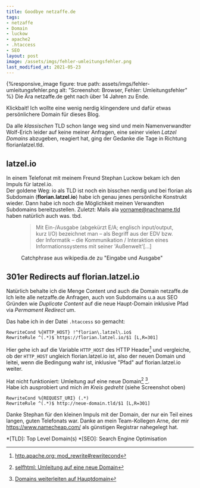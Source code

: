 ```yaml
---
title: Goodbye netzaffe.de
tags:
- netzaffe
- Domain
- luckow
- apache2
- .htaccess
- SEO
layout: post
image: /assets/imgs/fehler-umleitungsfehler.png
last_modified_at: 2021-05-23
---
```

{%responsive_image 
figure: true path: assets/imgs/fehler-umleitungsfehler.png 
alt: "Screenshot: Browser, Fehler: Umleitungsfehler"
%}
Die Ära netzaffe.de geht nach über 14 Jahren zu Ende.
<!--break-->
Klickbait! Ich wollte eine wenig nerdig klingendere 
und dafür etwas persönlichere Domain für dieses Blog.
 
Da alle *klassischen* TLD schon lange weg sind und mein Namenverwandter Wolf-Erich
leider auf keine meiner Anfragen, eine seiner vielen *Latzel Domains* abzugeben, 
reagiert hat, ging der Gedanke die Tage in Richtung florianlatzel.tld. 

## latzel.io

In einem Telefonat mit meinem Freund Stephan Luckow bekam ich den 
Impuls für latzel.io.   
Der goldene Weg: io als TLD ist noch ein bisschen nerdig
und bei florian als Subdomain (**florian.latzel.io**) 
habe ich genau jenes persönliche Konstrukt wieder.
Dann habe ich noch die Möglichkeit meinen Verwandten Subdomains bereitzustellen. 
Zuletzt: Mails ala vorname@nachname.tld haben natürlich auch was. tbd.

<figure>
<blockquote>
Mit Ein-/Ausgabe (abgekürzt E/A; englisch input/output, 
kurz I/O) bezeichnet man – als Begriff aus der EDV bzw. der Informatik – 
die Kommunikation / Interaktion eines Informationssystems mit seiner 'Außenwelt'[...]
</blockquote>
<figcaption>Catchphrase aus wikipedia.de zu &quot;Eingabe und Ausgabe&quot;</figcaption>
</figure>

## 301er Redirects auf florian.latzel.io

Natürlich behalte ich die Menge Content und auch die Domain netzaffe.de
Ich leite alle netzaffe.de Anfragen, auch von Subdomains 
u.a aus SEO Gründen wie *Duplicate Content* auf die neue Haupt-Domain 
inklusive Pfad via *Permament Redirect* um.

Das habe ich in der Datei `.htaccess` so gemacht:

```
RewriteCond %{HTTP_HOST} !^florian\.latzel\.io$
RewriteRule ^(.*)$ https://florian.latzel.io/$1 [L,R=301]
```

Hier gehe ich auf die Variable `HTTP_HOST` des HTTP Header[^doc] 
und vergleiche, ob der `HTTP_HOST` ungleich florian.latzel.io ist,
also der neuen Domain und leitei, wenn die Bedingung wahr ist,
inklusive "Pfad" auf florian.latzel.io weiter.

Hat nicht funktioniert: Umleitung auf eine neue Domain[^red1] [^red2].  
Habe ich ausprobiert und mich *im Kreis gedreht* (siehe Screenshot oben)
```
RewriteCond %{REQUEST_URI} (.*)
RewriteRule ^(.*)$ http://neue-domain.tld/$1 [L,R=301]
```

Danke Stephan für den kleinen Impuls mit der Domain, der nur ein Teil eines langen, guten Telefonats war.
Danke an mein Team-Kollegen Arne, der mir <https://www.namecheap.com/> als günstigen Registrar nahegelegt hat.

[^red1]: [selfhtml: Umleitung auf eine neue Domain](https://wiki.selfhtml.org/wiki/Webserver/htaccess/Umleitungen_mit_mod_rewrite#Umleitung_auf_eine_neue_Domain)
[^red2]: [Domains weiterleiten auf Hauptdomain](https://www.html-seminar.de/domains-weiterleiten-auf-hauptdomain.htm)
[^doc]: [http.apache.org: mod_rewrite#rewritecond](http://httpd.apachie.org/docs/2.4/mod/mod_rewrite.html#rewritecond)

*[TLD]: Top Level Domain(s)
*[SEO]: Search Engine Optimisation
